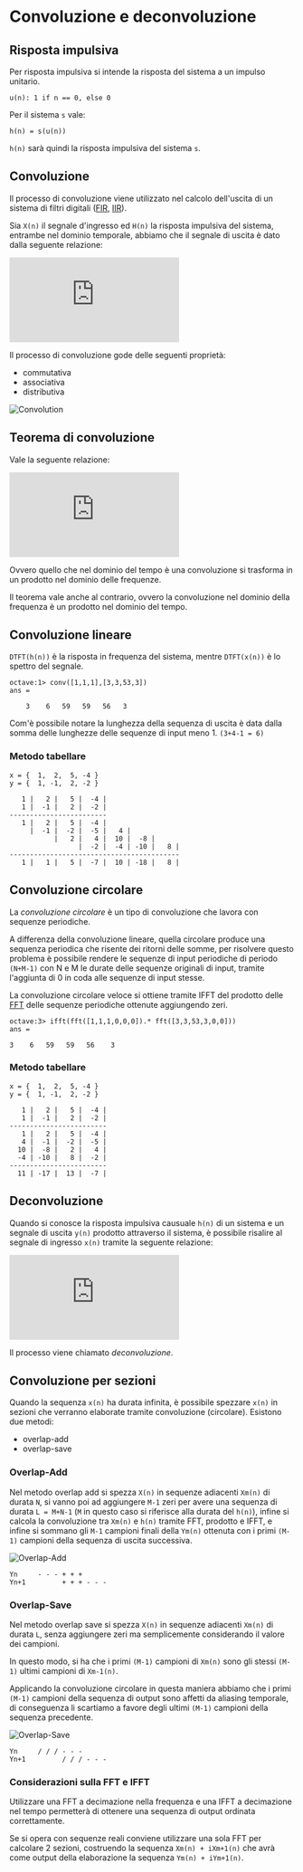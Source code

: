 # Convoluzione e deconvoluzione

## Risposta impulsiva

Per risposta impulsiva si intende la risposta del sistema a un impulso unitario.

    u(n): 1 if n == 0, else 0

Per il sistema `s` vale:

    h(n) = s(u(n))

`h(n)` sarà quindi la risposta impulsiva del sistema `s`.

## Convoluzione

Il processo di convoluzione viene utilizzato nel calcolo dell'uscita di un
sistema di filtri digitali ([FIR](https://it.wikipedia.org/wiki/Finite_impulse_response), [IIR](https://it.wikipedia.org/wiki/Infinite_impulse_response)).

Sia `X(n)` il segnale d'ingresso ed `H(n)` la risposta impulsiva del sistema, entrambe
nel dominio temporale, abbiamo che il segnale di uscita è dato dalla seguente
relazione:

<!-- y(n) = conv(x(n), h(n)) = sum for k -> [-inf,+inf] : x(k)h(n-k) --->
![Convolution](http://latex.codecogs.com/gif.latex?y%28n%29%20%3D%20x%28n%29%20%5Cotimes%20h%28n%29%20%3D%20%5Csum_%7Bk%3D-%5Cinfty%7D%5E%7B%5Cinfty%7D%20x%28k%29h%28n-k%29)

Il processo di convoluzione gode delle seguenti proprietà:

- commutativa
- associativa
- distributiva

![Convolution](https://upload.wikimedia.org/wikipedia/commons/b/b9/Convolution_of_spiky_function_with_box2.gif)

## Teorema di convoluzione

Vale la seguente relazione:

<!--- y(n) = conv(x(n),h(n)) = IDTFT(DTFT(x(n))DTFT(h(n))) --->
![Convolution and DTFT](http://latex.codecogs.com/gif.latex?x%28n%29%20%5Cotimes%20h%28n%29%20%3D%20IDTFT%28X%28e%5E%7Bi%5Comega%7D%29H%28e%5E%7Bi%5Comega%7D%29%29)

Ovvero quello che nel dominio del tempo è una convoluzione si trasforma in un prodotto nel dominio delle frequenze.

Il teorema vale anche al contrario, ovvero la convoluzione nel dominio della frequenza è un prodotto nel dominio del tempo.

## Convoluzione lineare

`DTFT(h(n))` è la risposta in frequenza del sistema, mentre `DTFT(x(n))` è lo
spettro del segnale.

    octave:1> conv([1,1,1],[3,3,53,3])
    ans =

        3    6   59   59   56   3

Com'è possibile notare la lunghezza della sequenza di uscita è data dalla somma
delle lunghezze delle sequenze di input meno 1. `(3+4-1 = 6)`

### Metodo tabellare

    x = {  1,  2,  5, -4 }
    y = {  1, -1,  2, -2 }
    
       1 |   2 |   5 |  -4 |
       1 |  -1 |   2 |  -2 |
    ------------------------
       1 |   2 |   5 |  -4 |
         |  -1 |  -2 |  -5 |   4 |
               |   2 |   4 |  10 |  -8 |
                     |  -2 |  -4 | -10 |   8 |
    ------------------------------------------
       1 |   1 |   5 |  -7 |  10 | -18 |   8 |

## Convoluzione circolare

La *convoluzione circolare* è un tipo di convoluzione che lavora con sequenze
periodiche.

A differenza della convoluzione lineare, quella circolare produce una sequenza
periodica che risente dei ritorni delle somme, per risolvere questo problema è
possibile rendere le sequenze di input periodiche di periodo `(N+M-1)` con N e M
le durate delle sequenze originali di input, tramite l'aggiunta di 0 in coda
alle sequenze di input stesse.

La convoluzione circolare veloce si ottiene tramite IFFT del prodotto delle [FFT](https://it.wikipedia.org/wiki/Trasformata_di_Fourier_veloce)
delle sequenze periodiche ottenute aggiungendo zeri.

    octave:3> ifft(fft([1,1,1,0,0,0]).* fft([3,3,53,3,0,0]))
    ans =

    3    6   59   59   56    3

### Metodo tabellare

    x = {  1,  2,  5, -4 }
    y = {  1, -1,  2, -2 }
    
       1 |   2 |   5 |  -4 |
       1 |  -1 |   2 |  -2 |
    ------------------------
       1 |   2 |   5 |  -4 |
       4 |  -1 |  -2 |  -5 |
      10 |  -8 |   2 |   4 |
      -4 | -10 |   8 |  -2 |
    ------------------------
      11 | -17 |  13 |  -7 |

## Deconvoluzione

Quando si conosce la risposta impulsiva causuale `h(n)` di un sistema e un segnale
di uscita `y(n)` prodotto attraverso il sistema, è possibile risalire al segnale di
ingresso `x(n)` tramite la seguente relazione:

<!-- x(n) = ( y(n) - ( sum for k -> [1,n] : h(k)x(n-k) ) ) / h(0) -->

![Deconvolution](http://latex.codecogs.com/gif.latex?x%28n%29%20%3D%20%5Cfrac%7By%28n%29%20-%20%5Csum_%7Bk%3D1%7D%5E%7Bn%7D%20h%28k%29x%28n-k%29%7D%5E%7Bh%280%29%7D)

Il processo viene chiamato *deconvoluzione*.

## Convoluzione per sezioni

Quando la sequenza `x(n)` ha durata infinita, è possibile spezzare `x(n)` in sezioni
che verranno elaborate tramite convoluzione (circolare). Esistono due metodi:

- overlap-add
- overlap-save

### Overlap-Add

Nel metodo overlap add si spezza `X(n)` in sequenze adiacenti `Xm(n)` di durata `N`,
si vanno poi ad aggiungere `M-1` zeri per avere una sequenza di durata `L = M+N-1`
(`M` in questo caso si riferisce alla durata del `h(n)`), infine si calcola la
convoluzione tra `Xm(n)` e `h(n)` tramite FFT, prodotto e IFFT, e infine si sommano
gli `M-1` campioni finali della `Ym(n)` ottenuta con i primi `(M-1)` campioni della
sequenza di uscita successiva.

![Overlap-Add](https://upload.wikimedia.org/wikipedia/commons/7/77/Depiction_of_overlap-add_algorithm.png)

    Yn     - - - + + +
    Yn+1         + + + - - -

### Overlap-Save

Nel metodo overlap save si spezza `X(n)` in sequenze adiacenti `Xm(n)` di durata `L`,
senza aggiungere zeri ma semplicemente considerando il valore dei campioni.

In questo modo, si ha che i primi `(M-1)` campioni di `Xm(n)` sono gli stessi `(M-1)`
ultimi campioni di `Xm-1(n)`.

Applicando la convoluzione circolare in questa maniera abbiamo che i primi `(M-1)`
campioni della sequenza di output sono affetti da aliasing temporale, di
conseguenza li scartiamo a favore degli ultimi `(M-1)` campioni della sequenza
precedente.

![Overlap-Save](https://upload.wikimedia.org/wikipedia/commons/thumb/a/ad/Overlap-save_algorithm.png/800px-Overlap-save_algorithm.png)

    Yn     / / / - - -
    Yn+1         / / / - - -



### Considerazioni sulla FFT e IFFT

Utilizzare una FFT a decimazione nella frequenza e una IFFT a decimazione nel
tempo permetterà di ottenere una sequenza di output ordinata correttamente.

Se si opera con sequenze reali conviene utilizzare una sola FFT per calcolare 2
sezioni, costruendo la sequenza `Xm(n) + iXm+1(n)` che avrà come output della
elaborazione la sequenza `Ym(n) + iYm+1(n)`.

